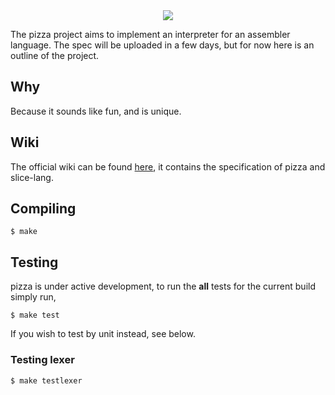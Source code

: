<div align="center">
<img src="assets/header.png"><br>
</div>

The pizza project aims to implement an interpreter for an assembler language.
The spec will be uploaded in a few days, but for now here is an outline of the
project.

## Why

Because it sounds like fun, and is unique.

## Wiki

The official wiki can be found [here](https://wiki.skiqqy.xyz/wiki/pizza.wiki/site), it contains the specification of pizza and slice-lang.

## Compiling

````
$ make
````

## Testing

pizza is under active development, to run the __all__ tests for the current build
simply run,
````
$ make test
````
If you wish to test by unit instead, see below.

### Testing lexer
````
$ make testlexer
````
